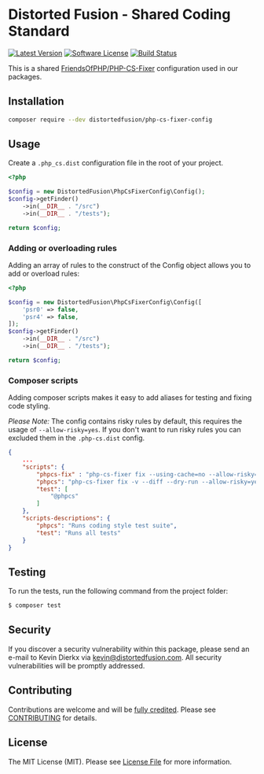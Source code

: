 # Distorted Fusion - Shared Coding Standard

[![Latest Version](https://img.shields.io/github/tag/distortedfusion/php-cs-fixer-config.svg?style=flat-square)](https://github.com/distortedfusion/php-cs-fixer-config/tags)
[![Software License](https://img.shields.io/badge/license-MIT-brightgreen.svg?style=flat-square)](https://github.com/distortedfusion/php-cs-fixer-config/blob/master/LICENSE)
[![Build Status](https://img.shields.io/github/workflow/status/distortedfusion/php-cs-fixer-config/CI-CD.svg?style=flat-square)](https://github.com/distortedfusion/php-cs-fixer-config/actions)

This is a shared [FriendsOfPHP/PHP-CS-Fixer](https://github.com/FriendsOfPHP/PHP-CS-Fixer) configuration used in our packages.

## Installation

```bash
composer require --dev distortedfusion/php-cs-fixer-config
```

## Usage

Create a `.php_cs.dist` configuration file in the root of your project.

```php
<?php

$config = new DistortedFusion\PhpCsFixerConfig\Config();
$config->getFinder()
    ->in(__DIR__ . "/src")
    ->in(__DIR__ . "/tests");

return $config;
```

### Adding or overloading rules

Adding an array of rules to the construct of the Config object allows you to add or overload rules:

```php
<?php

$config = new DistortedFusion\PhpCsFixerConfig\Config([
    'psr0' => false,
    'psr4' => false,
]);
$config->getFinder()
    ->in(__DIR__ . "/src")
    ->in(__DIR__ . "/tests");

return $config;
```

### Composer scripts

Adding composer scripts makes it easy to add aliases for testing and fixing code styling.

*Please Note:* The config contains risky rules by default, this requires the usage of `--allow-risky=yes`. If you don't want to run risky rules you can excluded them in the `.php-cs.dist` config.

```json
{
    ...
    "scripts": {
        "phpcs-fix" : "php-cs-fixer fix --using-cache=no --allow-risky=yes --ansi",
        "phpcs": "php-cs-fixer fix -v --diff --dry-run --allow-risky=yes --ansi",
        "test": [
            "@phpcs"
        ]
    },
    "scripts-descriptions": {
        "phpcs": "Runs coding style test suite",
        "test": "Runs all tests"
    }
}
```

## Testing

To run the tests, run the following command from the project folder:

``` bash
$ composer test
```

## Security

If you discover a security vulnerability within this package, please send an e-mail to Kevin Dierkx via kevin@distortedfusion.com. All security vulnerabilities will be promptly addressed.

## Contributing

Contributions are welcome and will be [fully credited](https://github.com/distortedfusion/php-cs-fixer-config/graphs/contributors). Please see [CONTRIBUTING](.github/CONTRIBUTING.md) for details.

## License

The MIT License (MIT). Please see [License File](LICENSE) for more information.
